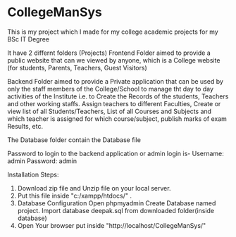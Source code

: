 # CollegeManSys
This is my project which I made for my college academic projects for my BSc IT Degree

It have 2 differnt folders (Projects)
Frontend Folder aimed to provide a public website that can we viewed by anyone, which is a College website 
(for students, Parents, Teachers, Guest Visitors)

Backend Folder aimed to provide a Private application that can be used by only the staff members of the College/School to manage tht day to day activities of the Institute i.e. to Create the Records of the students, Teachers and other working staffs.
Assign teachers to different Faculties, Create or view  list of all Students/Teachers, List of all Courses and Subjects and which teacher is assigned for which course/subject, publish marks of exam Results, etc.

The Database folder contain the Database file

Password to login to the backend application or admin login is-
Username: admin
Password: admin

Installation Steps:
1. Download zip file and Unzip file on your local server.
2. Put this file inside "c:/xampp/htdocs/" .
3. Database Configuration
Open phpmyadmin
Create Database named project.
Import database deepak.sql from downloaded folder(inside database)
4. Open Your browser put inside "http://localhost/CollegeManSys/"


